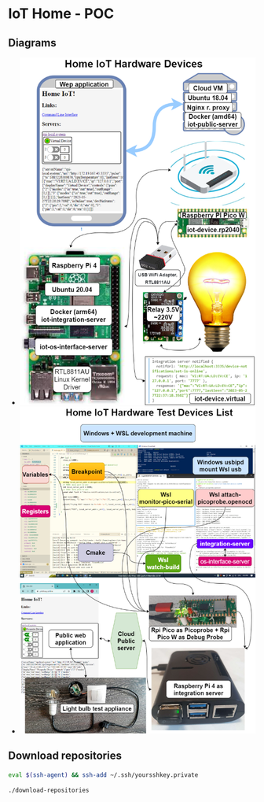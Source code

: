 # IoT Home - POC

## Diagrams

- ![IoT hardware devices and connections](./docs/iot-hardware.png)
- ![IoT hardware test devices](./docs/iot-hardware-test.png)

## Download repositories

```bash
eval $(ssh-agent) && ssh-add ~/.ssh/yoursshkey.private
```

```bash
./download-repositories
```
